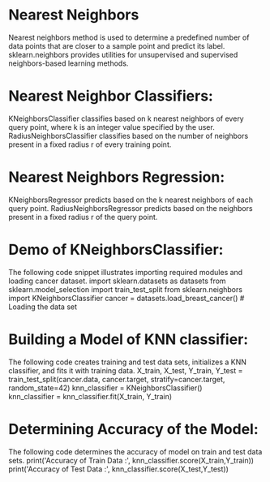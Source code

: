 # Nearest Neighbors
Nearest neighbors method is used to determine a predefined number of data points that are closer to a sample point and predict its label.
sklearn.neighbors provides utilities for unsupervised and supervised neighbors-based learning methods.

# Nearest Neighbor Classifiers:
KNeighborsClassifier classifies based on k nearest neighbors of every query point, where k is an integer value specified by the user.
RadiusNeighborsClassifier classifies based on the number of neighbors present in a fixed radius r of every training point.

# Nearest Neighbors Regression:
KNeighborsRegressor predicts based on the k nearest neighbors of each query point.
RadiusNeighborsRegressor predicts based on the neighbors present in a fixed radius r of the query point.

# Demo of KNeighborsClassifier:
The following code snippet illustrates importing required modules and loading cancer dataset.
import sklearn.datasets as datasets
from sklearn.model_selection import train_test_split
from sklearn.neighbors import KNeighborsClassifier
cancer = datasets.load_breast_cancer()  # Loading the data set

# Building a Model of KNN classifier:
The following code creates training and test data sets, initializes a KNN classifier, and fits it with training data.
X_train, X_test, Y_train, Y_test = train_test_split(cancer.data, cancer.target, stratify=cancer.target, random_state=42)
knn_classifier = KNeighborsClassifier()   
knn_classifier = knn_classifier.fit(X_train, Y_train) 

# Determining Accuracy of the Model:
The following code determines the accuracy of model on train and test data sets.
print('Accuracy of Train Data :', knn_classifier.score(X_train,Y_train))
print('Accuracy of Test Data :', knn_classifier.score(X_test,Y_test))
